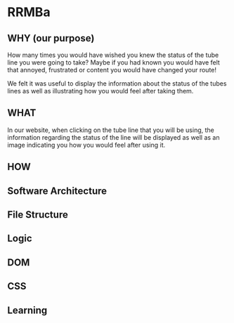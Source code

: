 # RRMBa

## **WHY (our purpose)**


How many times you would have wished you knew the status of the tube line you were going to take? Maybe if you had known you would have felt that annoyed, frustrated or content you would have changed your route!

We felt it was useful to display the information about the status of the tubes lines as well as illustrating how you would feel after taking them.


## **WHAT**


In our website, when clicking on the tube line that you will be using, the information regarding the status of the line will be displayed as well as an image indicating you how you would feel after using it.


## **HOW**


Software Architecture
--------


File Structure
--------

Logic
--------
DOM
--------

CSS
--------

## **Learning**

